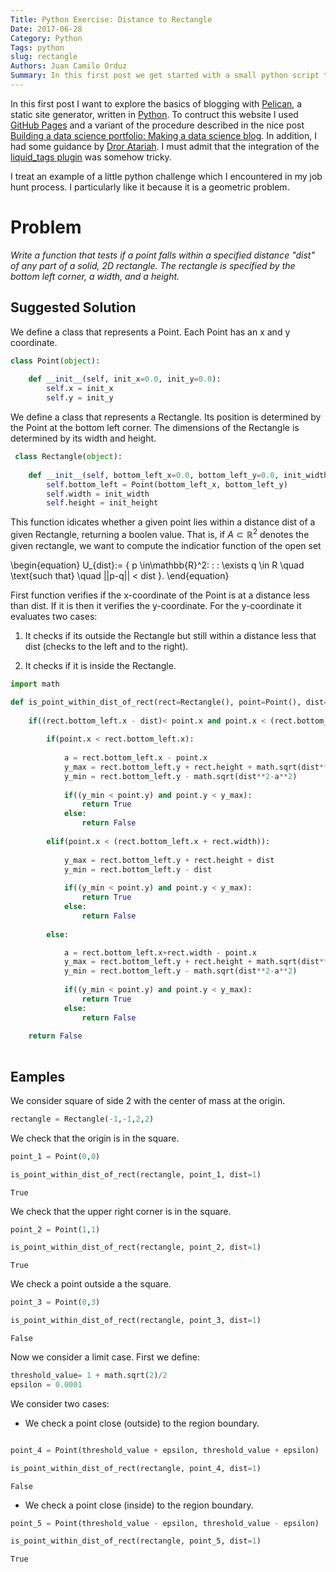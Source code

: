 ```yaml
---
Title: Python Exercise: Distance to Rectangle
Date: 2017-06-28
Category: Python
Tags: python
slug: rectangle
Authors: Juan Camilo Orduz
Summary: In this first post we get started with a small python script to explore the basic capabilities of Pelican.
---
```


In this first post I want to explore the basics of blogging with [Pelican](http://docs.getpelican.com/en/stable/#), a static site generator, written in 
[Python](https://www.python.org). To contruct this website I used [GitHub Pages](https://pages.github.com) and a variant of the procedure described in the nice post [Building a data science portfolio: Making a data science blog](https://www.dataquest.io/blog/how-to-setup-a-data-science-blog/). In addition, I had some guidance by [Dror Atariah](http://drorata.github.io/). I must admit that the integration of the [liquid_tags plugin](https://github.com/getpelican/pelican-plugins/tree/master/liquid_tags) was somehow tricky.

 I treat an example of a little python challenge which I encountered in my job hunt process. I particularly like it because it is a geometric problem.   

# Problem

*Write a function that tests if a point falls within a specified distance "dist" of any part of a solid, 2D rectangle.  The rectangle is specified by the bottom left corner, a width, and a height.* 

## Suggested Solution

We define a class that represents a Point. Each Point has an x and y coordinate.

```python  
class Point(object):
    
    def __init__(self, init_x=0.0, init_y=0.0):
        self.x = init_x
        self.y = init_y
```

We define a class that represents a Rectangle. Its position is determined by the Point at the bottom left corner. The dimensions of the Rectangle is determined by its width and height.

```python
 class Rectangle(object):
    
    def __init__(self, bottom_left_x=0.0, bottom_left_y=0.0, init_width=0.0, init_height=0.0):
        self.bottom_left = Point(bottom_left_x, bottom_left_y)
        self.width = init_width
        self.height = init_height
```

This function idicates whether a given point lies within a distance dist of a given Rectangle, returning a boolen value. That is, if $A\subset \mathbb{R}^2$ denotes the given rectangle, we want to compute the indicatior function of the open set

\begin{equation}
U_{dist}:= \{ p \in\mathbb{R}^2\: : \: \exists q \in R \quad \text{such that} \quad ||p-q|| < dist \}.
\end{equation}

First function verifies if the x-coordinate of the Point is at a distance less than dist. If it is then it verifies the y-coordinate. For the y-coordinate it evaluates two cases:

   1. It checks if its outside the Rectangle but still within a distance less that dist (checks to the left and to the right).

   2. It checks if it is inside the Rectangle. 

```python
import math

def is_point_within_dist_of_rect(rect=Rectangle(), point=Point(), dist=0.0):
    
    if((rect.bottom_left.x - dist)< point.x and point.x < (rect.bottom_left.x + rect.width + dist)):
        
        if(point.x < rect.bottom_left.x):
            
            a = rect.bottom_left.x - point.x
            y_max = rect.bottom_left.y + rect.height + math.sqrt(dist**2-a**2)
            y_min = rect.bottom_left.y - math.sqrt(dist**2-a**2)
            
            if((y_min < point.y) and point.y < y_max):
                return True
            else:
                return False
            
        elif(point.x < (rect.bottom_left.x + rect.width)):
            
            y_max = rect.bottom_left.y + rect.height + dist
            y_min = rect.bottom_left.y - dist
            
            if((y_min < point.y) and point.y < y_max):
                return True
            else:
                return False
            
        else:

            a = rect.bottom_left.x+rect.width - point.x
            y_max = rect.bottom_left.y + rect.height + math.sqrt(dist**2-a**2)
            y_min = rect.bottom_left.y - math.sqrt(dist**2-a**2)
            
            if((y_min < point.y) and point.y < y_max):
                return True
            else:
                return False
    
    return False
    
```

## Eamples

We consider square of side 2 with the center of mass at the origin.

```python
rectangle = Rectangle(-1,-1,2,2)
```

We check that the origin is in the square.

```python
point_1 = Point(0,0)

is_point_within_dist_of_rect(rectangle, point_1, dist=1)
```


    True


We check that the upper right corner is in the square.

```python
point_2 = Point(1,1)

is_point_within_dist_of_rect(rectangle, point_2, dist=1)
```


    True


We check a point outside a the square.

```python
point_3 = Point(0,3)

is_point_within_dist_of_rect(rectangle, point_3, dist=1)
```

    False

Now we consider a limit case. First we define:

```python
threshold_value= 1 + math.sqrt(2)/2
epsilon = 0.0001
```

We consider two cases:

- We check a point close (outside) to the region boundary.

```python

point_4 = Point(threshold_value + epsilon, threshold_value + epsilon)

is_point_within_dist_of_rect(rectangle, point_4, dist=1)
```


    False


- We check a point close (inside) to the region boundary.

```python
point_5 = Point(threshold_value - epsilon, threshold_value - epsilon)

is_point_within_dist_of_rect(rectangle, point_5, dist=1)
```


    True
